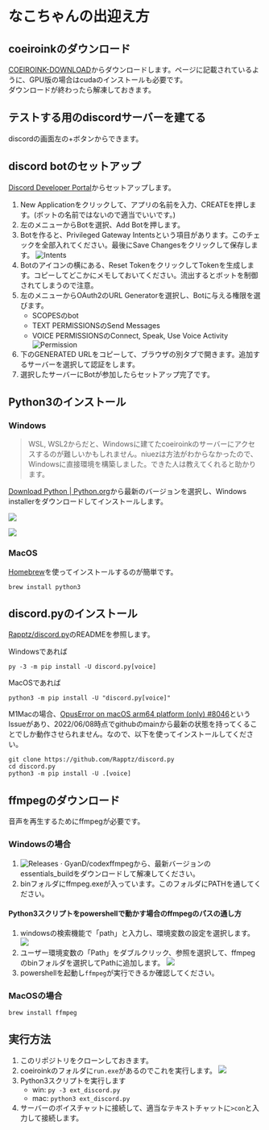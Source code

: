 # なこちゃんの出迎え方

## coeiroinkのダウンロード

[COEIROINK-DOWNLOAD](https://coeiroink.com/download)からダウンロードします。ページに記載されているように、GPU版の場合はcudaのインストールも必要です。  
ダウンロードが終わったら解凍しておきます。

## テストする用のdiscordサーバーを建てる

discordの画面左の+ボタンからできます。

## discord botのセットアップ

[Discord Developer Portal](https://discord.com/developers/applications)からセットアップします。

1. New Applicationをクリックして、アプリの名前を入力、CREATEを押します。(ボットの名前ではないので適当でいいです。)
2. 左のメニューからBotを選択、Add Botを押します。
3. Botを作ると、Privileged Gateway Intentsという項目があります。このチェックを全部入れてください。最後にSave Changesをクリックして保存します。
![Intents](./img/intents.png)
4. Botのアイコンの横にある、Reset TokenをクリックしてTokenを生成します。コピーしてどこかにメモしておいてください。流出するとボットを制御されてしまうので注意。
5. 左のメニューからOAuth2のURL Generatorを選択し、Botに与える権限を選びます。
    - SCOPESのbot
    - TEXT PERMISSIONSのSend Messages
    - VOICE PERMISSIONSのConnect, Speak, Use Voice Activity
![Permission](./img/perm.png)
6. 下のGENERATED URLをコピーして、ブラウザの別タブで開きます。追加するサーバーを選択して認証をします。
7. 選択したサーバーにBotが参加したらセットアップ完了です。

## Python3のインストール

### Windows

> WSL, WSL2からだと、Windowsに建てたcoeiroinkのサーバーにアクセスするのが難しいかもしれません。niuezは方法がわからなかったので、Windowsに直接環境を構築しました。できた人は教えてくれると助かります。

[Download Python | Python.org](https://www.python.org/downloads/)から最新のバージョンを選択し、Windows installerをダウンロードしてインストールします。

![](./img/pyver.png)

![](./img/installer.png)

### MacOS

[Homebrew](https://brew.sh/)を使ってインストールするのが簡単です。

```
brew install python3
```

## discord.pyのインストール

[Rapptz/discord.py](https://github.com/Rapptz/discord.py)のREADMEを参照します。

Windowsであれば
```
py -3 -m pip install -U discord.py[voice]
```

MacOSであれば
```
python3 -m pip install -U "discord.py[voice]"
```

M1Macの場合、[OpusError on macOS arm64 platform (only) #8046](https://github.com/Rapptz/discord.py/issues/8046)というIssueがあり、2022/06/08時点でgithubのmainから最新の状態を持ってくることでしか動作させられません。なので、以下を使ってインストールしてください。
```
git clone https://github.com/Rapptz/discord.py
cd discord.py
python3 -m pip install -U .[voice]
```

## ffmpegのダウンロード

音声を再生するためにffmpegが必要です。

### Windowsの場合

1. ![Releases · GyanD/codexffmpeg](https://github.com/GyanD/codexffmpeg/releases)から、最新バージョンのessentials_buildをダウンロードして解凍してください。
2. binフォルダにffmpeg.exeが入っています。このフォルダにPATHを通してください。

#### Python3スクリプトをpowershellで動かす場合のffmpegのパスの通し方

1. windowsの検索機能で「path」と入力し、環境変数の設定を選択します。
![](./img/path1.png)
2. ユーザー環境変数の「Path」をダブルクリック、参照を選択して、ffmpegのbinフォルダを選択してPathに追加します。
![](./img/path2.png)
3. powershellを起動し`ffmpeg`が実行できるか確認してください。

### MacOSの場合

```
brew install ffmpeg
```

## 実行方法

1. このリポジトリをクローンしておきます。
2. coeiroinkのフォルダに`run.exe`があるのでこれを実行します。
![](./img/run.png)
3. Python3スクリプトを実行します
    - win: `py -3 ext_discord.py`
    - mac: `python3 ext_discord.py`
4. サーバーのボイスチャットに接続して、適当なテキストチャットに`>con`と入力して接続します。